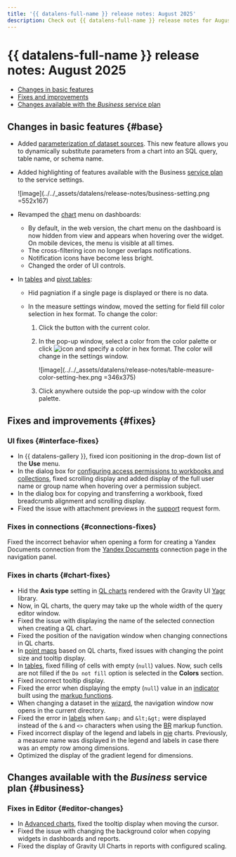 ```yaml
---
title: '{{ datalens-full-name }} release notes: August 2025'
description: Check out {{ datalens-full-name }} release notes for August 2025.
---
```


# {{ datalens-full-name }} release notes: August 2025

* [Changes in basic features](#base)
* [Fixes and improvements](#fixes)
* [Changes available with the _Business_ service plan](#business)

## Changes in basic features {#base}

* Added [parameterization of dataset sources](../dataset/parametrization.md). This new feature allows you to dynamically substitute parameters from a chart into an SQL query, table name, or schema name.


* Added highlighting of features available with the Business [service plan](../concepts/service-plans-comparison.md) to the service settings.

  ![image](../../_assets/datalens/release-notes/business-setting.png =552x167)

* Revamped the [chart](../concepts/chart/index.md) menu on dashboards:

  * By default, in the web version, the chart menu on the dashboard is now hidden from view and appears when hovering over the widget. On mobile devices, the menu is visible at all times.
  * The cross-filtering icon no longer overlaps notifications.
  * Notification icons have become less bright.
  * Changed the order of UI controls.


* In [tables](../visualization-ref/table-chart.md) and [pivot tables](../visualization-ref/pivot-table-chart.md):
  
  * Hid pagniation if a single page is displayed or there is no data.
  * In the measure settings window, moved the setting for field fill color selection in hex format. To change the color:

    1. Click the button with the current color.
    1. In the pop-up window, select a color from the color palette or click ![icon](../../_assets/console-icons/pencil-to-line.svg) and specify a color in hex format. The color will change in the settings window.

       ![image](../../_assets/datalens/release-notes/table-measure-color-setting-hex.png =346x375)

    1. Click anywhere outside the pop-up window with the color palette.


## Fixes and improvements {#fixes}


### UI fixes {#interface-fixes}

* In {{ datalens-gallery }}, fixed icon positioning in the drop-down list of the **Use** menu.
* In the dialog box for [configuring access permissions to workbooks and collections](../workbooks-collections/security.md), fixed scrolling display and added display of the full user name or group name when hovering over a permission subject.
* In the dialog box for copying and transferring a workbook, fixed breadcrumb alignment and scrolling display.
* Fixed the issue with attachment previews in the [support](../qa/index.md#how-to-resolve-problem) request form.


### Fixes in connections {#connections-fixes}

Fixed the incorrect behavior when opening a form for creating a Yandex Documents connection from the [Yandex Documents](../operations/connection/create-yadocs.md) connection page in the navigation panel.

### Fixes in charts {#chart-fixes}

* Hid the **Axis type** setting in [QL charts](../concepts/chart/ql-charts.md) rendered with the Gravity UI [Yagr](https://github.com/gravity-ui/yagr) library.
* Now, in QL charts, the query may take up the whole width of the query editor window.
* Fixed the issue with displaying the name of the selected connection when creating a QL chart.
* Fixed the position of the navigation window when changing connections in QL charts.
* In [point maps](../visualization-ref/point-map-chart.md) based on QL charts, fixed issues with changing the point size and tooltip display.
* In [tables](../visualization-ref/table-chart.md#set-field-color), fixed filling of cells with empty (`null`) values. Now, such cells are not filled if the `Do not fill` option is selected in the **Colors** section.
* Fixed incorrect tooltip display.
* Fixed the error when displaying the empty (`null`) value in an [indicator](../visualization-ref/indicator-chart.md) built using the [markup functions](../function-ref/markup-functions.md).
* When changing a dataset in the [wizard](../concepts/chart/dataset-based-charts.md), the navigation window now opens in the current directory.
* Fixed the error in [labels](../concepts/chart/settings.md#sign) when `&amp;` and `&lt;&gt;` were displayed instead of the `&` and `<>` characters when using the [BR](../function-ref/BR.md) markup function.
* Fixed incorrect display of the legend and labels in [pie](../visualization-ref/pie-chart.md) charts. Previously, a measure name was displayed in the legend and labels in case there was an empty row among dimensions.
* Optimized the display of the gradient legend for dimensions.



## Changes available with the _Business_ service plan {#business}

### Fixes in Editor {#editor-changes}

* In [Advanced charts](../charts/editor/widgets/advanced.md), fixed the tooltip display when moving the cursor.
* Fixed the issue with changing the background color when copying widgets in dashboards and reports.
* Fixed the display of Gravity UI Charts in reports with configured scaling.

